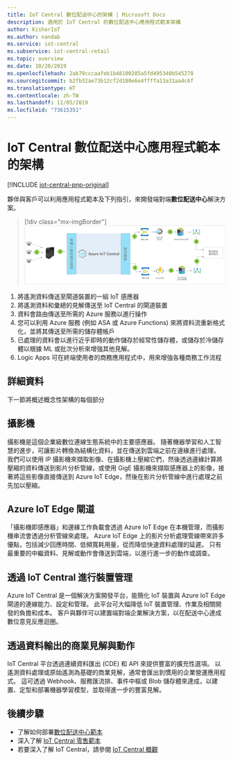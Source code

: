 ```yaml
---
title: IoT Central 數位配送中心的架構 | Microsoft Docs
description: 適用於 IoT Central 的數位配送中心應用程式範本架構
author: KishorIoT
ms.author: nandab
ms.service: iot-central
ms.subservice: iot-central-retail
ms.topic: overview
ms.date: 10/20/2019
ms.openlocfilehash: 2ab79cccaafeb1b48100285a5fd495340b545278
ms.sourcegitcommit: b2fb32ae73b12cf2d180e6e4ffffa13a31aa4c6f
ms.translationtype: HT
ms.contentlocale: zh-TW
ms.lasthandoff: 11/05/2019
ms.locfileid: "73615351"
---
```

# <a name="architecture-of-iot-central-digital-distribution-center-application-template"></a>IoT Central 數位配送中心應用程式範本的架構

[!INCLUDE [iot-central-pnp-original](../../../includes/iot-central-pnp-original-note.md)]

夥伴與客戶可以利用應用程式範本及下列指引，來開發端對端**數位配送中心**解決方案。

> [!div class="mx-imgBorder"]
> ![數位配送中心](./media/concept-ddc-architecture/digital-distribution-center-architecture.png)

1. 將遙測資料傳送至閘道裝置的一組 IoT 感應器
2. 將遙測資料和彙總的見解傳送至 IoT Central 的閘道裝置
3. 資料會路由傳送至所需的 Azure 服務以進行操作
4. 您可以利用 Azure 服務 (例如 ASA 或 Azure Functions) 來將資料流重新格式化，並將其傳送至所需的儲存體帳戶 
5. 已處理的資料會以進行近乎即時的動作儲存於經常性儲存體，或儲存於冷儲存體以根據 ML 或批次分析來增強其他見解。 
6. Logic Apps 可在終端使用者的商務應用程式中，用來增強各種商務工作流程

## <a name="details"></a>詳細資料
下一節將概述概念性架構的每個部分

## <a name="video-cameras"></a>攝影機 
攝影機是這個企業級數位連線生態系統中的主要感應器。 隨著機器學習和人工智慧的進步，可讓影片轉換為結構化資料，並在傳送到雲端之前在邊緣進行處理。 我們可以使用 IP 攝影機來擷取影像、在攝影機上壓縮它們，然後透過邊緣計算將壓縮的資料傳送到影片分析管線，或使用 GigE 攝影機來擷取感應器上的影像，接著將這些影像直接傳送到 Azure IoT Edge，然後在影片分析管線中進行處理之前先加以壓縮。 

## <a name="azure-iot-edge-gateway"></a>Azure IoT Edge 閘道
「攝影機即感應器」和邊緣工作負載會透過 Azure IoT Edge 在本機管理，而攝影機串流會透過分析管線來處理。 Azure IoT Edge 上的影片分析處理管線帶來許多優點，包括減少回應時間、低頻寬耗用量，從而降低快速資料處理的延遲。 只有最重要的中繼資料、見解或動作會傳送到雲端，以進行進一步的動作或調查。 

## <a name="device-management-with-iot-central"></a>透過 IoT Central 進行裝置管理 
Azure IoT Central 是一個解決方案開發平台，能簡化 IoT 裝置與 Azure IoT Edge 閘道的連線能力、設定和管理。 此平台可大幅降低 IoT 裝置管理、作業及相關開發的負擔和成本。 客戶與夥伴可以建置端對端企業解決方案，以在配送中心達成數位意見反應迴圈。

## <a name="business-insights--actions-via-data-egress"></a>透過資料輸出的商業見解與動作 
IoT Central 平台透過連續資料匯出 (CDE) 和 API 來提供豐富的擴充性選項。 以遙測資料處理或原始遙測為基礎的商業見解，通常會匯出到慣用的企業營運應用程式。 這可透過 Webhook、服務匯流排、事件中樞或 Blob 儲存體來達成，以建置、定型和部署機器學習模型，並取得進一步的豐富見解。

## <a name="next-steps"></a>後續步驟
* 了解如何部署[數位配送中心範本](./tutorial-iot-central-digital-distribution-center-pnp.md)
* 深入了解 [IoT Central 零售範本](./overview-iot-central-retail-pnp.md)
* 若要深入了解 IoT Central，請參閱 [IoT Central 概觀](../core/overview-iot-central-pnp.md)
